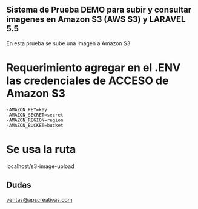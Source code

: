 
## Sistema de Prueba DEMO para subir y consultar imagenes en Amazon S3 (AWS S3) y LARAVEL 5.5
En esta prueba se sube una imagen a Amazon S3


# Requerimiento agregar en el .ENV las credenciales de ACCESO de Amazon S3

	-AMAZON_KEY=key
	-AMAZON_SECRET=secret
	-AMAZON_REGION=region
	-AMAZON_BUCKET=bucket

# Se usa la ruta 

localhost/s3-image-upload

## Dudas

ventas@apscreativas.com


